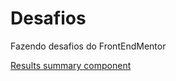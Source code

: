 # Desafios
 Fazendo desafios do FrontEndMentor

<a href="https://rsweslley.github.io/Desafios/results-summary-component-main/index"> Results summary component